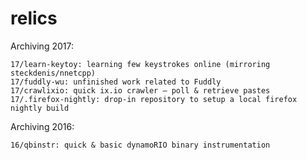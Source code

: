# relics

Archiving 2017:
```
17/learn-keytoy: learning few keystrokes online (mirroring steckdenis/nnetcpp)
17/fuddly-wu: unfinished work related to Fuddly
17/crawlixio: quick ix.io crawler – poll & retrieve pastes
17/.firefox-nightly: drop-in repository to setup a local firefox nightly build
```

Archiving 2016:
```
16/qbinstr: quick & basic dynamoRIO binary instrumentation
```
